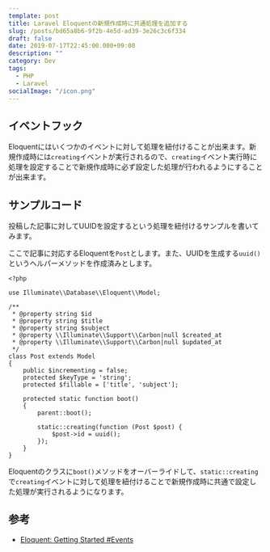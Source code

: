 ```yaml
---
template: post
title: Laravel Eloquentの新規作成時に共通処理を追加する
slug: /posts/bd65a8b6-9f2b-4e5d-ad39-3e26c3c6f334
draft: false
date: 2019-07-17T22:45:00.000+09:00
description: ""
category: Dev
tags:
  - PHP
  - Laravel
socialImage: "/icon.png"
---
```


## イベントフック

Eloquentにはいくつかのイベントに対して処理を紐付けることが出来ます。新規作成時には`creating`イベントが実行されるので、`creating`イベント実行時に処理を設定することで新規作成時に必ず設定した処理が行われるようにすることが出来ます。

## サンプルコード

投稿した記事に対してUUIDを設定するという処理を紐付けるサンプルを書いてみます。

ここで記事に対応するEloquentを`Post`とします。また、UUIDを生成する`uuid()`というヘルパーメソッドを作成済みとします。

    <?php

    use Illuminate\\Database\\Eloquent\\Model;

    /**
     * @property string $id
     * @property string $title
     * @property string $subject
     * @property \\Illuminate\\Support\\Carbon|null $created_at
     * @property \\Illuminate\\Support\\Carbon|null $updated_at
     */
    class Post extends Model
    {
        public $incrementing = false;
        protected $keyType = 'string';
        protected $fillable = ['title', 'subject'];

        protected static function boot()
        {
            parent::boot();

            static::creating(function (Post $post) {
                $post->id = uuid();
            });
        }
    }

Eloquentのクラスに`boot()`メソッドをオーバーライドして、`static::creating`で`creating`イベントに対して処理を紐付けることで新規作成時に共通で設定した処理が実行されるようになります。

## 参考

- [Eloquent: Getting Started #Events](https://laravel.com/docs/5.8/eloquent#events)
